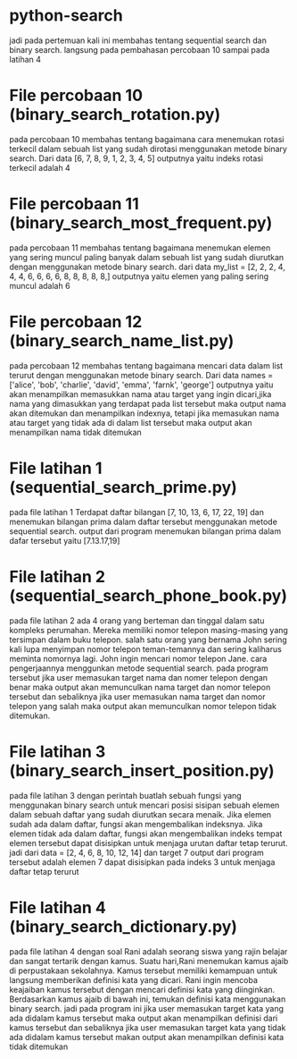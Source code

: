 # python-search
jadi pada pertemuan kali ini membahas tentang sequential search dan binary search. langsung pada pembahasan percobaan 10 sampai pada latihan 4
# File percobaan 10 (binary_search_rotation.py)
pada percobaan 10 membahas tentang bagaimana cara menemukan rotasi terkecil dalam sebuah list yang sudah dirotasi menggunakan metode binary search. Dari data [6, 7, 8, 9, 1, 2, 3, 4, 5] outputnya yaitu indeks rotasi terkecil adalah 4
# File percobaan 11 (binary_search_most_frequent.py)
pada percobaan 11 membahas tentang bagaimana menemukan elemen yang sering muncul paling banyak dalam sebuah list yang sudah diurutkan dengan menggunakan metode binary search. dari data my_list = [2, 2, 2, 4, 4, 4, 6, 6, 6, 6, 8, 8, 8, 8, 8,] outputnya yaitu elemen yang paling sering muncul adalah 6
# File percobaan 12 (binary_search_name_list.py)
pada percobaan 12 membahas tentang bagaimana mencari data dalam list terurut dengan menggunakan metode binary search. Dari data names = ['alice', 'bob', 'charlie', 'david', 'emma', 'farnk', 'george'] outputnya yaitu akan menampilkan memasukkan nama atau target yang ingin dicari,jika nama yang dimasukkan yang terdapat pada list tersebut maka output nama akan ditemukan dan menampilkan indexnya, tetapi jika memasukan nama atau target yang tidak ada di dalam list tersebut maka output akan menampilkan nama tidak ditemukan
# File latihan 1 (sequential_search_prime.py)
pada file latihan 1 Terdapat daftar bilangan [7, 10, 13, 6, 17, 22, 19] dan menemukan bilangan prima dalam daftar tersebut menggunakan metode sequential search. output dari program menemukan bilangan prima dalam dafar tersebut yaitu [7.13.17,19]
# File latihan 2 (sequential_search_phone_book.py)
pada file latihan 2 ada 4 orang yang berteman dan tinggal dalam satu kompleks perumahan. Mereka memiliki nomor telepon masing-masing yang tersimpan dalam buku
telepon. salah satu orang yang bernama John sering kali lupa menyimpan nomor telepon teman-temannya dan sering kaliharus meminta nomornya lagi. John ingin mencari nomor telepon Jane. cara pengerjaannya menggunkan metode sequential search. pada program tersebut jika user memasukan target nama dan nomer telepon dengan benar maka output akan memunculkan nama target dan nomor telepon tersebut dan sebaliknya jika user memasukan nama target dan nomor telepon yang salah maka output akan memunculkan nomor telepon tidak ditemukan.
# File latihan 3 (binary_search_insert_position.py)
pada file latihan 3 dengan perintah buatlah sebuah fungsi yang menggunakan binary search untuk mencari posisi sisipan sebuah elemen dalam sebuah daftar yang sudah diurutkan secara menaik. Jika elemen sudah ada dalam daftar, fungsi akan mengembalikan indeksnya. Jika elemen tidak ada dalam daftar, fungsi akan mengembalikan indeks tempat elemen tersebut dapat disisipkan untuk menjaga urutan daftar tetap terurut. jadi dari data = [2, 4, 6, 8, 10, 12, 14] dan target 7 output dari program tersebut adalah elemen 7 dapat disisipkan pada indeks 3 untuk menjaga daftar tetap terurut
# File latihan 4 (binary_search_dictionary.py)
pada file latihan 4 dengan soal Rani adalah seorang siswa yang rajin belajar dan sangat tertarik dengan kamus. Suatu hari,Rani menemukan kamus ajaib di perpustakaan sekolahnya. Kamus tersebut memiliki kemampuan untuk langsung memberikan definisi kata yang dicari. Rani ingin mencoba keajaiban kamus tersebut dengan mencari definisi kata yang diinginkan. Berdasarkan kamus ajaib di bawah ini, temukan definisi kata menggunakan binary search. jadi pada program ini jika user memasukan target kata yang ada didalam kamus tersebut maka output akan menampilkan definisi dari kamus tersebut dan sebaliknya jika user memasukan target kata yang tidak ada didalam kamus tersebut makan output akan menampilkan definisi kata tidak ditemukan

